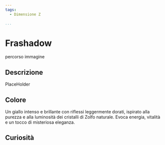 ```yaml
---
tags:
  - Dimensione Z

...
```


# Frashadow

percorso immagine

## Descrizione

PlaceHolder

## Colore

Un giallo intenso e brillante con riflessi leggermente dorati, ispirato alla purezza e alla luminosità dei cristalli di Zolfo naturale. Evoca energia, vitalità e un tocco di misteriosa eleganza.

## Curiosità
